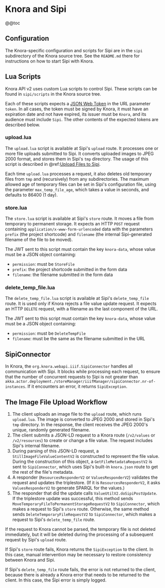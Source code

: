 <!---
Copyright © 2015-2019 the contributors (see Contributors.md).

This file is part of Knora.

Knora is free software: you can redistribute it and/or modify
it under the terms of the GNU Affero General Public License as published
by the Free Software Foundation, either version 3 of the License, or
(at your option) any later version.

Knora is distributed in the hope that it will be useful,
but WITHOUT ANY WARRANTY; without even the implied warranty of
MERCHANTABILITY or FITNESS FOR A PARTICULAR PURPOSE.  See the
GNU Affero General Public License for more details.

You should have received a copy of the GNU Affero General Public
License along with Knora.  If not, see <http://www.gnu.org/licenses/>.
-->

# Knora and Sipi

@@toc

## Configuration

The Knora-specific configuration and scripts for Sipi are in the
`sipi` subdirectory of the Knora source tree. See the `README.md` there for
instructions on how to start Sipi with Knora.

## Lua Scripts

Knora API v2 uses custom Lua scripts to control Sipi. These scripts can be
found in `sipi/scripts` in the Knora source tree.

Each of these scripts expects a [JSON Web Token](https://jwt.io/) in the
URL parameter `token`. In all cases, the token must be signed by Knora,
it must have an expiration date and not have expired, its issuer must be `Knora`,
and its audience must include `Sipi`. The other contents of the expected tokens
are described below.

### upload.lua

The `upload.lua` script is available at Sipi's `upload` route. It processes one
or more file uploads submitted to Sipi. It converts uploaded images to JPEG 2000
format, and stores them in Sipi's `tmp` directory. The usage of this script is described in
@ref:[Upload Files to Sipi](../../../03-apis/api-v2/editing-values.md#upload-files-to-sipi).

Each time `upload.lua` processes a request, it also deletes old temporary files
from `tmp` and (recursively) from any subdirectories. The maximum allowed age of
temporary files can be set in Sipi's configuration file, using the parameter
`max_temp_file_age`, which takes a value in seconds, and defaults to
86400 (1 day).

### store.lua

The `store.lua` script is available at Sipi's `store` route. It moves a file
from temporary to permanent storage. It expects an HTTP `POST` request containing
`application/x-www-form-urlencoded` data with the parameters `prefix` (the
project shortcode) and `filename` (the internal Sipi-generated filename of the file
to be moved).

The JWT sent to this script must contain the key `knora-data`, whose value
must be a JSON object containing:

- `permission`: must be `StoreFile`
- `prefix`: the project shortcode submitted in the form data
- `filename`: the filename submitted in the form data

### delete_temp_file.lua

The `delete_temp_file.lua` script is available at Sipi's `delete_temp_file` route.
It is used only if Knora rejects a file value update request. It expects an
HTTP `DELETE` request, with a filename as the last component of the URL.

The JWT sent to this script must contain the key `knora-data`, whose value
must be a JSON object containing:

- `permission`: must be `DeleteTempFile`
- `filename`: must be the same as the filename submitted in the URL

## SipiConnector

In Knora, the `org.knora.webapi.iiif.SipiConnector` handles all communication
with Sipi. It blocks while processing each request, to ensure that the number of
concurrent requests to Sipi is not greater than
`akka.actor.deployment./storeManager/iiifManager/sipiConnector.nr-of-instances`.
If it encounters an error, it returns `SipiException`.

## The Image File Upload Workflow

1. The client uploads an image file to the `upload` route, which runs
  `upload.lua`. The image is converted to JPEG 2000 and stored in Sipi's `tmp`
  directory. In the response, the client receives the JPEG 2000's unique,
  randomly generated filename.
2. The client submits a JSON-LD request to a Knora route (`/v2/values` or `/v2/resources`)
   to create or change a file value. The request includes Sipi's internal filename.
3. During parsing of this JSON-LD request, a `StillImageFileValueContentV2`
   is constructed to represent the file value. During the construction of this
   object, a `GetFileMetadataRequestV2` is sent to `SipiConnector`, which
   uses Sipi's built-in `knora.json` route to get the rest of the file's
   metadata.
4. A responder (`ResourcesResponderV2` or `ValuesResponderV2`) validates
   the request and updates the triplestore. (If it is `ResourcesResponderV2`,
   it asks `ValuesResponderV2` to generate SPARQL for the values.)
5. The responder that did the update calls `ValueUtilV2.doSipiPostUpdate`.
   If the triplestore update was successful, this method sends
   `MoveTemporaryFileToPermanentStorageRequestV2` to `SipiConnector`, which
   makes a request to Sipi's `store` route. Otherwise, the same method sends
   `DeleteTemporaryFileRequestV2` to `SipiConnector`, which makes a request
   to Sipi's `delete_temp_file` route.

If the request to Knora cannot be parsed, the temporary file is not deleted
immediately, but it will be deleted during the processing of a subsequent
request by Sipi's `upload` route.

If Sipi's `store` route fails, Knora returns the `SipiException` to the client.
In this case, manual intervention may be necessary to restore consistency
between Knora and Sipi.

If Sipi's `delete_temp_file` route fails, the error is not returned to the client,
because there is already a Knora error that needs to be returned to the client.
In this case, the Sipi error is simply logged.
